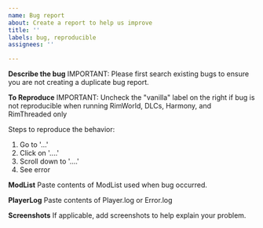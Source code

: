 ```yaml
---
name: Bug report
about: Create a report to help us improve
title: ''
labels: bug, reproducible
assignees: ''

---
```


**Describe the bug**
IMPORTANT: Please first search existing bugs to ensure you are not creating a duplicate bug report.  

**To Reproduce**
IMPORTANT: Uncheck the "vanilla" label on the right if bug is not reproducible when running RimWorld, DLCs, Harmony, and RimThreaded only  

Steps to reproduce the behavior:
1. Go to '...'
2. Click on '....'
3. Scroll down to '....'
4. See error

**ModList**
Paste contents of ModList used when bug occurred.

**PlayerLog**
Paste contents of Player.log or Error.log

**Screenshots**
If applicable, add screenshots to help explain your problem.

